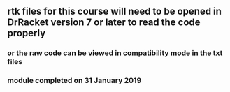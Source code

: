 ## rtk files for this course will need to be opened in DrRacket version 7 or later to read the code properly

### or the raw code can be viewed in compatibility mode in the txt files

### module completed on 31 January 2019